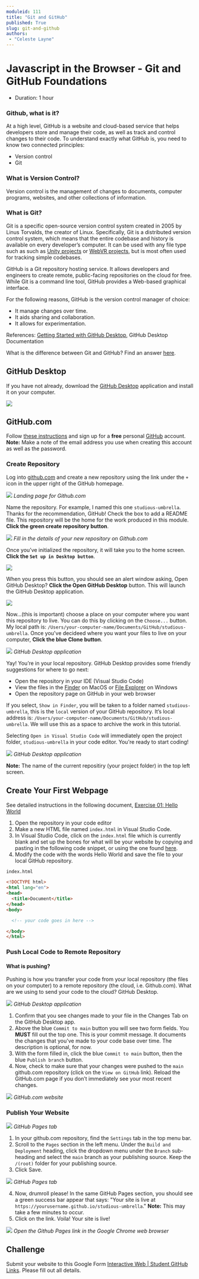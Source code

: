 ```yaml
---
moduleid: 111
title: "Git and GitHub"
published: True
slug: git-and-github
authors:
 - "Celeste Layne"
---
```


# Javascript in the Browser - Git and GitHub Foundations

* Duration: 1 hour

### Github, what is it?
At a high level, GitHub is a website and cloud-based service that helps developers store and manage their code, as well as track and control changes to their code. To understand exactly what GitHub is, you need to know two connected principles:

* Version control
* Git

### What is Version Control?
Version control is the management of changes to documents, computer programs, websites, and other collections of information.

### What is Git?
Git is a specific open-source version control system created in 2005 by Linus Torvalds, the creator of Linux. Specifically, Git is a distributed version control system, which means that the entire codebase and history is available on every developer’s computer.  It can be used with any file type such as such as [Unity projects](https://unityatscale.com/unity-version-control-guide/how-to-setup-unity-project-on-github/) or [WebVR projects](https://aframe.io/), but is most often used for tracking simple codebases. 

GitHub is a Git repository hosting service. It allows developers and engineers to create remote, public-facing repositories on the cloud for free. While Git is a command line tool, GitHub provides a Web-based graphical interface.

For the following reasons, GitHub is the version control manager of choice:

* It manage changes over time.
* It aids sharing and collaboration.
* It allows for experimentation.

References: [Getting Started with GitHub Desktop](https://docs.github.com/en/get-started/quickstart/hello-world), GitHub Desktop Documentation 

What is the difference between Git and GitHub? Find an answer [here](https://stackoverflow.com/questions/11816424/understanding-the-basics-of-git-and-github).


## GitHub Desktop 

If you have not already, download the [GitHub Desktop](https://desktop.github.com/) application and install it on your computer.

![](assets/github-onboarding-01.png)

## GitHub.com

Follow [these instructions](https://docs.github.com/en/get-started/signing-up-for-github) and sign up for a **free** personal [GitHub](https://github.com/) account. __Note:__ Make a note of the email address you use when creating this account as well as the password. 

### Create Repository

Log into [github.com](https://github.com/) and create a new repository using the link under the `+` icon in the upper right of the GitHub homepage.

![](assets/github-onboarding-02.png)
_Landing page for Github.com_

Name the repository. For example, I named this one `studious-umbrella`. Thanks for the recommendation, GitHub! Check the box to add a README file. This repository will be the home for the work produced in this module. __Click the green create repository button__.

![](assets/github-onboarding-03.png)
_Fill in the details of your new repository on Github.com_

Once you’ve initialized the repository, it will take you to the home screen. __Click the `Set up in Desktop button`__.

![](assets/github-onboarding-04.png)

When you press this button, you should see an alert window asking, Open GitHub Desktop? __Click the Open GitHub Desktop__ button. This will launch the GitHub Desktop application.

![](assets/github-onboarding-05.png)

Now…(this is important) choose a place on your computer where you want this repository to live. You can do this by clicking on the `Choose...` button. My local path is: `/Users/your-computer-name/Documents/GitHub/studious-umbrella`. Once you've decideed where you want your files to live on your computer, __Click the blue Clone button__.

![](assets/github-onboarding-06.png)
_GitHub Desktop application_

Yay! You’re in your local repository. GitHub Desktop provides some friendly suggestions for where to go next:

* Open the repository in your IDE (Visual Studio Code)
* View the files in the [Finder](https://support.apple.com/en-us/HT201732) on MacOS or [File Explorer](https://support.microsoft.com/en-us/windows/find-and-open-file-explorer-ef370130-1cca-9dc5-e0df-2f7416fe1cb1) on Windows
* Open the repository page on GitHub in your web browser

If you select, `Show in Finder`, you will be taken to a folder named `studious-umbrella`, this is the `local` version of your GitHub repository. It’s local address is: `/Users/your-computer-name/Documents/GitHub/studious-umbrella`. We will use this as a space to archive the work in this tutorial.

Selecting `Open in Visual Studio Code` will immediately open the project folder, `studious-umbrella` in your code editor. You're ready to start coding!

![](images/111/111-32.png)
_GitHub Desktop application_

__Note:__ The name of the current repositiry (your project folder) in the top left screen.

## Create Your First Webpage

See detailed instructions in the following document, [Exercise 01: Hello World](https://docs.google.com/document/d/10F3U7-U3mJdA2MdlDdrkt6iuydT4sq3Nv9OJk92AQKE/edit)

1. Open the repository in your code editor
2. Make a new HTML file named `index.html` in Visual Studio Code.
3. In Visual Studio Code, click on the `index.html` file which is currently blank and set up the bones for what will be your website by copying and pasting in the following code snippet, or using the one found [here](https://www.w3schools.com/html/html_basic.asp).
4. Modify the code with the words Hello World and save the file to your local GitHub repository.

```html
index.html

<!DOCTYPE html>
<html lang="en">
<head>
  <title>Document</title>
</head>
<body>

  <!-- your code goes in here -->

</body>
</html>
``` 

### Push Local Code to Remote Repository

#### What is pushing? 
Pushing is how you transfer your code from your local repository (the files on your computer) to a remote repository (the cloud, i.e. Github.com). What are we using to send your code to the cloud? GitHub Desktop.

![](images/111/111-34.png)
_GitHub Desktop application_

1. Confirm that you see changes made to your file in the Changes Tab on the GitHub Desktop app.
2. Above the blue `Commit to main` button you will see two form fields. You __MUST__ fill out the top one. This is your commit message. It documents the changes that you've made to your code base over time. The description is optional, for now.
3. With the form filled in, click the blue `Commit to main` button, then the blue `Publish branch` button.
4. Now, check to make sure that your changes were pushed to the `main` github.com repository (click on the `View on GitHub` link). Reload the GitHub.com page if you don’t immediately see your most recent changes.

![](images/111/111-35.png)
_GitHub.com website_

### Publish Your Website

![](images/111/111-36.png)
_GitHub Pages tab_

1. In your github.com repository, find the `Settings` tab in the top menu bar.
2. Scroll to the `Pages` section in the left menu. Under the `Build and Deployment` heading, click the dropdown menu under the `Branch` sub-heading and select the `main` branch as your publishing source. Keep the `/(root)` folder for your publishing source.
3. Click Save.

![](images/111/111-37.png)
_GitHub Pages tab_

4. Now, drumroll please! In the same GitHub Pages section, you should see a green success bar appear that says: "Your site is live at `https://yourusername.github.io/studious-umbrella`." __Note:__ This may take a few minutes to occur.
5. Click on the link. Voila! Your site is live!

![](images/111/111-38.png)
_Open the Github Pages link in the Google Chrome web browser_

## Challenge

Submit your website to this Google Form [Interactive Web | Student GitHub Links](https://forms.gle/kTGHSLyyLvBBorBc9). Please fill out all details.

